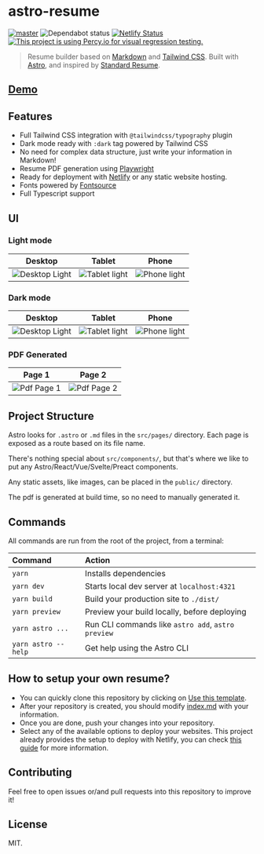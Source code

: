 # astro-resume

[![master](https://github.com/EmaSuriano/astro-resume/actions/workflows/master.yml/badge.svg)](https://github.com/EmaSuriano/astro-resume/actions/workflows/master.yml)
![Dependabot status](https://badgen.net/github/dependabot/EmaSuriano/astro-resume)
[![Netlify Status](https://api.netlify.com/api/v1/badges/3d621f0a-f078-4a5e-acca-f8c88b552223/deploy-status)](https://app.netlify.com/sites/astro-resume/deploys)
[![This project is using Percy.io for visual regression testing.](https://percy.io/static/images/percy-badge.svg)](https://percy.io/Ema-suriano/astro-resume)

> Resume builder based on [Markdown](https://www.markdownguide.org/) and [Tailwind CSS](https://tailwindcss.com/). Built with [Astro](https://astro.build/), and inspired by [Standard Resume](https://standardresume.co/).

## [Demo](https://astro-resume.netlify.app)

## Features

- Full Tailwind CSS integration with `@tailwindcss/typography` plugin
- Dark mode ready with `:dark` tag powered by Tailwind CSS
- No need for complex data structure, just write your information in Markdown!
- Resume PDF generation using [Playwright](https://playwright.dev/)
- Ready for deployment with [Netlify](https://netlify.com/) or any static website hosting.
- Fonts powered by [Fontsource](https://fontsource.org/)
- Full Typescript support

## UI

### Light mode

| Desktop                                                                                                                | Tablet                                                                                                                | Phone                                                                                                                |
| ---------------------------------------------------------------------------------------------------------------------- | --------------------------------------------------------------------------------------------------------------------- | -------------------------------------------------------------------------------------------------------------------- |
| ![Desktop Light](https://user-images.githubusercontent.com/3399429/198139123-066a9575-b247-494c-bf89-d847cc079cba.png) | ![Tablet light](https://user-images.githubusercontent.com/3399429/198139120-df681ea7-9353-433f-863a-670f3f395995.png) | ![Phone light](https://user-images.githubusercontent.com/3399429/198139113-265d0597-e1cf-4733-ae53-c24bc2a218ac.png) |

### Dark mode

| Desktop                                                                                                                | Tablet                                                                                                                | Phone                                                                                                                |
| ---------------------------------------------------------------------------------------------------------------------- | --------------------------------------------------------------------------------------------------------------------- | -------------------------------------------------------------------------------------------------------------------- |
| ![Desktop Light](https://user-images.githubusercontent.com/3399429/198139151-a04eacbb-f627-4d29-ada6-d353bea60b81.png) | ![Tablet light](https://user-images.githubusercontent.com/3399429/198139141-82076204-7018-415b-b313-1bde36939a8a.png) | ![Phone light](https://user-images.githubusercontent.com/3399429/198139137-e29fa7c8-d152-46de-b038-85faae1e7652.png) |

### PDF Generated

| Page 1                                                                                                              | Page 2                                                                                                              |
| ------------------------------------------------------------------------------------------------------------------- | ------------------------------------------------------------------------------------------------------------------- |
| ![Pdf Page 1](https://user-images.githubusercontent.com/3399429/198139108-252928a4-bd64-4268-bd96-7cd9962dc635.png) | ![Pdf Page 2](https://user-images.githubusercontent.com/3399429/198139094-cf5e16c4-79b7-4094-939f-9960c56621b4.png) |

## Project Structure

Astro looks for `.astro` or `.md` files in the `src/pages/` directory. Each page is exposed as a route based on its file name.

There's nothing special about `src/components/`, but that's where we like to put any Astro/React/Vue/Svelte/Preact components.

Any static assets, like images, can be placed in the `public/` directory.

The pdf is generated at build time, so no need to manually generated it.

## Commands

All commands are run from the root of the project, from a terminal:

| Command             | Action                                             |
| :------------------ | :------------------------------------------------- |
| `yarn`              | Installs dependencies                              |
| `yarn dev`          | Starts local dev server at `localhost:4321`        |
| `yarn build`        | Build your production site to `./dist/`            |
| `yarn preview`      | Preview your build locally, before deploying       |
| `yarn astro ...`    | Run CLI commands like `astro add`, `astro preview` |
| `yarn astro --help` | Get help using the Astro CLI                       |

## How to setup your own resume?

- You can quickly clone this repository by clicking on [Use this template](https://github.com/EmaSuriano/astro-resume/generate).
- After your repository is created, you should modify [index.md](./src/pages/index.md) with your information.
- Once you are done, push your changes into your repository.
- Select any of the available options to deploy your websites. This project already provides the setup to deploy with Netlify, you can check [this guide](https://www.netlify.com/blog/2016/09/29/a-step-by-step-guide-deploying-on-netlify/) for more information.

## Contributing

Feel free to open issues or/and pull requests into this repository to improve it!

## License

MIT.
